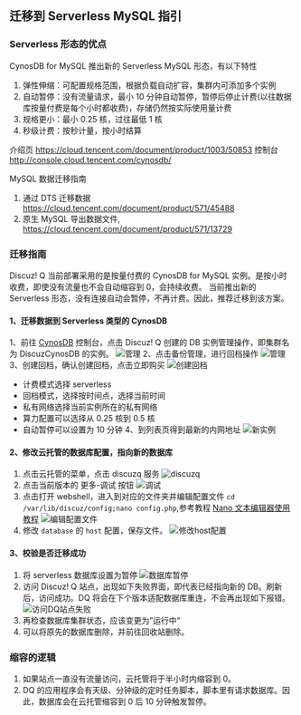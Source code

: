 ## 迁移到 Serverless MySQL 指引

### Serverless 形态的优点

CynosDB for MySQL 推出新的 Serverless MySQL 形态，有以下特性

1. 弹性伸缩：可配置规格范围，根据负载自动扩容，集群内可添加多个实例
2. 自动暂停：没有流量请求，最小 10 分钟自动暂停，暂停后停止计费(以往数据库按量付费是每个小时都收费)，存储仍然按实际使用量计费
3. 规格更小：最小 0.25 核，过往最低 1 核
4. 秒级计费：按秒计量，按小时结算

介绍页 https://cloud.tencent.com/document/product/1003/50853
控制台 http://console.cloud.tencent.com/cynosdb/

MySQL 数据迁移指南

1. 通过 DTS 迁移数据 https://cloud.tencent.com/document/product/571/45488
2. 原生 MySQL 导出数据文件, https://cloud.tencent.com/document/product/571/13729

### 迁移指南

Discuz! Q 当前部署采用的是按量付费的 CynosDB for MySQL 实例。是按小时收费，即使没有流量也不会自动缩容到 0，会持续收费。
当前推出新的 Serverless 形态，没有连接自动会暂停，不再计费。因此，推荐迁移到该方案。

#### 1、迁移数据到 Serverless 类型的 CynosDB

1、前往 [CynosDB](https://console.cloud.tencent.com/cynosdb) 控制台，点击 Discuz! Q 创建的 DB 实例管理操作，即集群名为 DiscuzCynosDB 的实例。
![管理](https://main.qcloudimg.com/raw/7468b97f3a16294c90feaf9e9f66e456.jpg)
2、点击备份管理，进行回档操作
![管理](https://main.qcloudimg.com/raw/f6b8c62f0d97f36005b9bcd644514d66.jpg)
3、创建回档，确认创建回档，点击立即购买
![创建回档](https://main.qcloudimg.com/raw/b5d0c183a78f0f73e7197c1bbb8850b2.jpg)

- 计费模式选择 serverless
- 回档模式，选择按时间点，选择当前时间
- 私有网络选择当前实例所在的私有网络
- 算力配置可以选择从 0.25 核到 0.5 核
- 自动暂停可以设置为 10 分钟
  4、到列表页得到最新的内网地址
  ![新实例](https://main.qcloudimg.com/raw/0887318901e638a7c81cafd250e74e9c.jpg)

#### 2、修改云托管的数据库配置，指向新的数据库

1. 点击云托管的菜单，点击 discuzq 服务
   ![discuzq](https://main.qcloudimg.com/raw/60ec5608e757a3436f529f028fa75b30.jpg)
2. 点击当前版本的 更多-调试 按钮
   ![调试](https://main.qcloudimg.com/raw/f705a7713733f9cba5d6beee22926d11.jpg)
3. 点击打开 webshell，进入到对应的文件夹并编辑配置文件 `cd /var/lib/discuz/config;nano config.php`,参考教程 [Nano 文本编辑器使用教程](https://cloud.tencent.com/developer/article/1187038)
   ![编辑配置文件](https://main.qcloudimg.com/raw/4dd8e89a17f853636dd05942adb3f18d.png)
4. 修改 `database` 的 `host` 配置，保存文件。
   ![修改host配置](https://main.qcloudimg.com/raw/9a8ce9974ea66aa745a6b3ca81a5579f.png)

#### 3、校验是否迁移成功

1. 将 serverless 数据库设置为暂停
   ![数据库暂停](https://main.qcloudimg.com/raw/21422b519faa82a8d27ba119cc3efa0f.jpg)
2. 访问 Discuz! Q 站点，出现如下失败界面，即代表已经指向新的 DB。刷新后，访问成功。DQ 将会在下个版本适配数据库重连，不会再出现如下报错。
   ![访问DQ站点失败](https://main.qcloudimg.com/raw/341e587ca76a51862869c13a3a275219.jpg)
3. 再检查数据库集群状态，应该变更为”运行中“
4. 可以将原先的数据库删除，并前往回收站删除。

### 缩容的逻辑

1. 如果站点一直没有流量访问，云托管将于半小时内缩容到 0。
2. DQ 的应用程序会有天级、分钟级的定时任务脚本，脚本里有请求数据库。因此，数据库会在云托管缩容到 0 后 10 分钟触发暂停。
